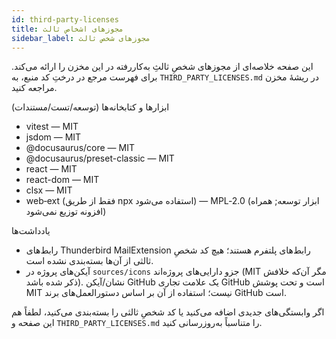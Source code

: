 ```yaml
---
id: third-party-licenses
title: مجوزهای اشخاص ثالث
sidebar_label: مجوزهای شخص ثالث
---
```


این صفحه خلاصه‌ای از مجوزهای شخصِ ثالثِ به‌کاررفته در این مخزن را ارائه می‌کند. برای فهرست مرجع در درختِ کد منبع، به `THIRD_PARTY_LICENSES.md` در ریشۀ مخزن مراجعه کنید.

ابزارها و کتابخانه‌ها (توسعه/تست/مستندات)

- vitest — MIT
- jsdom — MIT
- @docusaurus/core — MIT
- @docusaurus/preset-classic — MIT
- react — MIT
- react-dom — MIT
- clsx — MIT
- web‑ext (فقط از طریق npx استفاده می‌شود) — MPL‑2.0 (ابزار توسعه; همراه افزونه توزیع نمی‌شود)

یادداشت‌ها

- رابط‌های Thunderbird MailExtension رابط‌های پلتفرم هستند؛ هیچ کد شخصِ ثالثی از آن‌ها بسته‌بندی نشده است.
- آیکن‌های پروژه در `sources/icons` جزو دارایی‌های پروژه‌اند (MIT مگر آن‌که خلافش ذکر شده باشد). نشان/آیکن GitHub یک علامت تجاری GitHub است و تحت پوشش MIT نیست؛ استفاده از آن بر اساس دستورالعمل‌های برند GitHub است.

اگر وابستگی‌های جدیدی اضافه می‌کنید یا کد شخصِ ثالثی را بسته‌بندی می‌کنید، لطفاً هم این صفحه و `THIRD_PARTY_LICENSES.md` را متناسباً به‌روزرسانی کنید.
